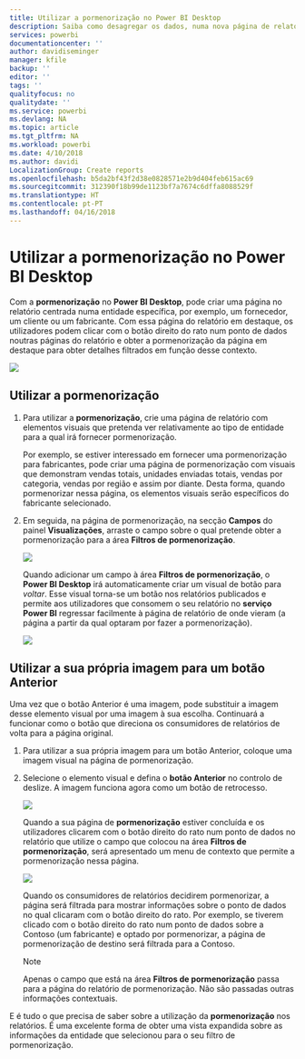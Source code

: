 ```yaml
---
title: Utilizar a pormenorização no Power BI Desktop
description: Saiba como desagregar os dados, numa nova página de relatório, no Power BI Desktop
services: powerbi
documentationcenter: ''
author: davidiseminger
manager: kfile
backup: ''
editor: ''
tags: ''
qualityfocus: no
qualitydate: ''
ms.service: powerbi
ms.devlang: NA
ms.topic: article
ms.tgt_pltfrm: NA
ms.workload: powerbi
ms.date: 4/10/2018
ms.author: davidi
LocalizationGroup: Create reports
ms.openlocfilehash: b5da2bf43f2d38e0828571e2b9d404feb615ac69
ms.sourcegitcommit: 312390f18b99de1123bf7a7674c6dffa8088529f
ms.translationtype: HT
ms.contentlocale: pt-PT
ms.lasthandoff: 04/16/2018
---
```

# <a name="use-drillthrough-in-power-bi-desktop"></a>Utilizar a pormenorização no Power BI Desktop
Com a **pormenorização** no **Power BI Desktop**, pode criar uma página no relatório centrada numa entidade específica, por exemplo, um fornecedor, um cliente ou um fabricante. Com essa página do relatório em destaque, os utilizadores podem clicar com o botão direito do rato num ponto de dados noutras páginas do relatório e obter a pormenorização da página em destaque para obter detalhes filtrados em função desse contexto.

![](media/desktop-drillthrough/drillthrough_01.png)

## <a name="using-drillthrough"></a>Utilizar a pormenorização
1. Para utilizar a **pormenorização**, crie uma página de relatório com elementos visuais que pretenda ver relativamente ao tipo de entidade para a qual irá fornecer pormenorização. 

    Por exemplo, se estiver interessado em fornecer uma pormenorização para fabricantes, pode criar uma página de pormenorização com visuais que demonstram vendas totais, unidades enviadas totais, vendas por categoria, vendas por região e assim por diante. Desta forma, quando pormenorizar nessa página, os elementos visuais serão específicos do fabricante selecionado.

2. Em seguida, na página de pormenorização, na secção **Campos** do painel **Visualizações**, arraste o campo sobre o qual pretende obter a pormenorização para a área **Filtros de pormenorização**.

    ![](media/desktop-drillthrough/drillthrough_02.png)

    Quando adicionar um campo à área **Filtros de pormenorização**, o **Power BI Desktop** irá automaticamente criar um visual de botão para *voltar*. Esse visual torna-se um botão nos relatórios publicados e permite aos utilizadores que consomem o seu relatório no **serviço Power BI** regressar facilmente à página de relatório de onde vieram (a página a partir da qual optaram por fazer a pormenorização).

    ![](media/desktop-drillthrough/drillthrough_03.png)

## <a name="use-your-own-image-for-a-back-button"></a>Utilizar a sua própria imagem para um botão Anterior    
 Uma vez que o botão Anterior é uma imagem, pode substituir a imagem desse elemento visual por uma imagem à sua escolha. Continuará a funcionar como o botão que direciona os consumidores de relatórios de volta para a página original.

1. Para utilizar a sua própria imagem para um botão Anterior, coloque uma imagem visual na página de pormenorização.
2. Selecione o elemento visual e defina o **botão Anterior** no controlo de deslize. A imagem funciona agora como um botão de retrocesso.

    ![](media/desktop-drillthrough/drillthrough_05.png)

    Quando a sua página de **pormenorização** estiver concluída e os utilizadores clicarem com o botão direito do rato num ponto de dados no relatório que utilize o campo que colocou na área **Filtros de pormenorização**, será apresentado um menu de contexto que permite a pormenorização nessa página.

    ![](media/desktop-drillthrough/drillthrough_04.png)

    Quando os consumidores de relatórios decidirem pormenorizar, a página será filtrada para mostrar informações sobre o ponto de dados no qual clicaram com o botão direito do rato. Por exemplo, se tiverem clicado com o botão direito do rato num ponto de dados sobre a Contoso (um fabricante) e optado por pormenorizar, a página de pormenorização de destino será filtrada para a Contoso.

    > [!NOTE]
    > Apenas o campo que está na área **Filtros de pormenorização** passa para a página do relatório de pormenorização. Não são passadas outras informações contextuais.
    > 
    > 

E é tudo o que precisa de saber sobre a utilização da **pormenorização** nos relatórios. É uma excelente forma de obter uma vista expandida sobre as informações da entidade que selecionou para o seu filtro de pormenorização.

